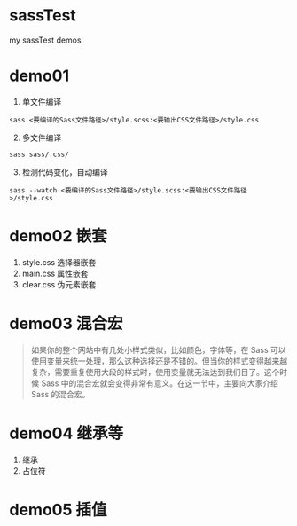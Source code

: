 # sassTest
my sassTest demos

# demo01
1. 单文件编译
```
sass <要编译的Sass文件路径>/style.scss:<要输出CSS文件路径>/style.css
```
2. 多文件编译
```
sass sass/:css/
```
3. 检测代码变化，自动编译
```
sass --watch <要编译的Sass文件路径>/style.scss:<要输出CSS文件路径>/style.css
```
# demo02 嵌套
1. style.css 选择器嵌套
2. main.css 属性嵌套
3. clear.css 伪元素嵌套

# demo03 混合宏
>如果你的整个网站中有几处小样式类似，比如颜色，字体等，在 Sass 可以使用变量来统一处理，那么这种选择还是不错的。但当你的样式变得越来越复杂，需要重复使用大段的样式时，使用变量就无法达到我们目了。这个时候 Sass 中的混合宏就会变得非常有意义。在这一节中，主要向大家介绍 Sass 的混合宏。

# demo04 继承等
1. 继承
2. 占位符

# demo05 插值